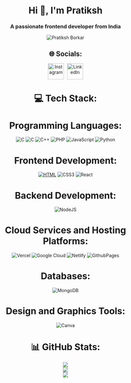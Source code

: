 <h1 align="center">Hi 👋, I'm Pratiksh</h1>
<h3 align="center">A passionate frontend developer from India</h3>
<div align="center">

<img src="https://i.pinimg.com/originals/90/70/32/9070324cdfc07c68d60eed0c39e77573.gif" alt="Pratiksh Borkar" >



## 🌐 Socials:

 <div style="display: flex; gap: 10px; justify-content: center;">
  <a href="https://www.instagram.com/borkarpratiksh?igsh=MWRpZ2FoZnZ1dDdkNA==">
    <img src="https://user-images.githubusercontent.com/74038190/235294013-a33e5c43-a01c-43f6-b44d-a406d8b4ab75.gif" alt="Instagram" width="50" height="50">
  </a>
  <a href="https://www.linkedin.com/in/pratiksh-borkar-570078340?utm_source=share&utm_campaign=share_via&utm_content=profile&utm_medium=android_app">
    <img src="https://user-images.githubusercontent.com/74038190/235294012-0a55e343-37ad-4b0f-924f-c8431d9d2483.gif" alt="LinkedIn" width="50" height="50">
  </a>
 
</div>

# 💻 Tech Stack:

# Programming Languages:
![C](https://img.shields.io/badge/c-%2300599C.svg?style=for-the-badge&logo=c&logoColor=white) 
![C](https://img.shields.io/badge/c%23-%23239120.svg?style=for-the-badge&logo=csharp&logoColor=white) 
![C++](https://img.shields.io/badge/c++-%2300599C.svg?style=for-the-badge&logo=c%2B%2B&logoColor=white) 
![PHP](https://img.shields.io/badge/php-%23777BB4.svg?style=for-the-badge&logo=php&logoColor=white) 
![JavaScript](https://img.shields.io/badge/javascript-%23323330.svg?style=for-the-badge&logo=javascript&logoColor=%23F7DF1E)
![Python](https://img.shields.io/badge/python-3670A0?style=for-the-badge&logo=python&logoColor=ffdd54) 

# Frontend Development:
[![HTML](https://img.shields.io/badge/HTML-%23E34F26.svg?style=for-the-badge&logo=HTML5&logoColor=white)](#)
![CSS3](https://img.shields.io/badge/css3-%231572B6.svg?style=for-the-badge&logo=css3&logoColor=white) 
![React](https://img.shields.io/badge/react-%2320232a.svg?style=for-the-badge&logo=react&logoColor=%2361DAFB) 

# Backend Development:
![NodeJS](https://img.shields.io/badge/node.js-6DA55F?style=for-the-badge&logo=node.js&logoColor=white) 

# Cloud Services and Hosting Platforms:
![Vercel](https://img.shields.io/badge/vercel-%23000000.svg?style=for-the-badge&logo=vercel&logoColor=white) 
![Google Cloud](https://img.shields.io/badge/GoogleCloud-%234285F4.svg?style=for-the-badge&logo=google-cloud&logoColor=white)
![Netlify](https://img.shields.io/badge/netlify-%23000000.svg?style=for-the-badge&logo=netlify&logoColor=00C7B7) 
![GithubPages](https://img.shields.io/badge/github%20pages-121013?style=for-the-badge&logo=github&logoColor=white)

# Databases:
![MongoDB](https://img.shields.io/badge/MongoDB-%234ea94b.svg?style=for-the-badge&logo=mongodb&logoColor=white)
# Design and Graphics Tools:
![Canva](https://img.shields.io/badge/Canva-%2300C4CC.svg?style=for-the-badge&logo=Canva&logoColor=white) 




# 📊 GitHub Stats:

![](https://github-readme-stats.vercel.app/api?username=pratikshborkar&theme=dark&hide_border=false&include_all_commits=false&count_private=false)<br/>
![](https://github-readme-streak-stats.herokuapp.com/?user=pratikshborkar&theme=dark&hide_border=false)<br/>
![](https://github-readme-stats.vercel.app/api/top-langs/?username=pratikshborkar&theme=dark&hide_border=false&include_all_commits=false&count_private=false&layout=compact)







